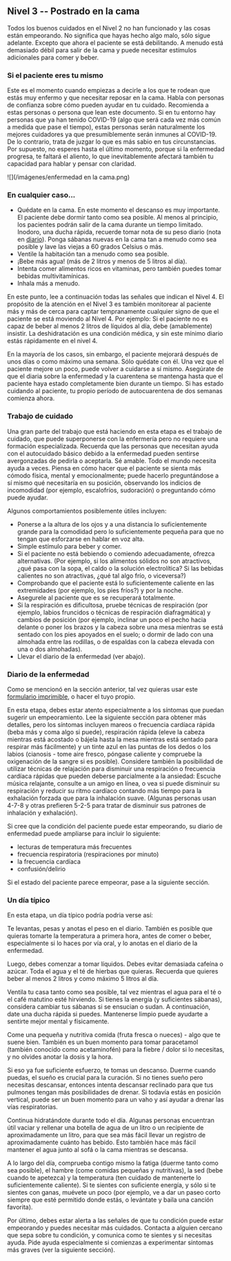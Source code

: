 ## Nivel 3 -- Postrado en la cama

Todos los buenos cuidados en el Nivel 2 no han funcionado y las cosas están empeorando. No significa que hayas hecho algo malo, sólo sigue adelante. Excepto que ahora el paciente se está debilitando. A menudo está demasiado débil para salir de la cama y puede necesitar estímulos adicionales para comer y beber. 

### Si el paciente eres tu mismo

Este es el momento cuando empiezas a decirle a los que te rodean que estás muy enfermo y que necesitar reposar en la cama. Habla con personas de confianza sobre cómo pueden ayudar en tu cuidado. Recomienda a estas personas o persona que lean este documento. Si en tu entorno hay personas que ya han tenido COVID-19 (algo que será cada vez más común a medida que pase el tiempo), estas personas serán naturalmente los mejores cuidadores ya que presumiblemente serán inmunes al COVID-19. De lo contrario, trata de juzgar lo que es más sabio en tus circunstancias. Por supuesto, no esperes hasta el último momento, porque si la enfermedad progresa, te faltará el aliento, lo que inevitablemente afectará también tu capacidad para hablar y pensar con claridad.

![](/imágenes/enfermedad en la cama.png)

### En cualquier caso...

* Quédate en la cama. En este momento el descanso es muy importante. El paciente debe dormir tanto como sea posible. Al menos al principio, los pacientes podrán salir de la cama durante un tiempo limitado. Inodoro, una ducha rápida, recuerde tomar nota de su peso diario (nota en [diario](/images/covid-diary.pdf)). Ponga sábanas nuevas en la cama tan a menudo como sea posible y lave las viejas a 60 grados Celsius o más.
* Ventile la habitación tan a menudo como sea posible.
* ¡Bebe más agua! (más de 2 litros y menos de 5 litros al día).
* Intenta comer alimentos ricos en vitaminas, pero también puedes tomar bebidas multivitamínicas.
* Inhala más a menudo.

En este punto, lee a continuación todas las señales que indican el Nivel 4. El propósito de la atención en el Nivel 3 es también monitorear al paciente más y más de cerca para captar tempranamente cualquier signo de que el paciente se está moviendo al Nivel 4. Por ejemplo: Si el paciente no es capaz de beber al menos 2 litros de líquidos al día, debe (amablemente) insistir. La deshidratación es una condición médica, y sin este mínimo diario estás rápidamente en el nivel 4.

En la mayoría de los casos, sin embargo, el paciente mejorará después de unos días o como máximo una semana. Sólo quédate con él. Una vez que el paciente mejore un poco, puede volver a cuidarse a sí mismo. Asegúrate de que el diaria sobre la enfermedad y la cuarentena se mantenga hasta que el paciente haya estado completamente bien durante un tiempo. Si has estado cuidando al paciente, tu propio período de autocuarentena de dos semanas comienza ahora.

### Trabajo de cuidado

Una gran parte del trabajo que está haciendo en esta etapa es el trabajo de cuidado, que puede superponerse con la enfermería pero no requiere una formación especializada. Recuerda que las personas que necesitan ayuda con el autocuidado básico debido a la enfermedad pueden sentirse avergonzadas de pedirla o aceptarla. Sé amable. Todo el mundo necesita ayuda a veces. Piensa en cómo hacer que el paciente se sienta más cómodo física, mental y emocionalmente; puede hacerlo preguntándose a sí mismo qué necesitaría en su posición, observando los indicios de incomodidad (por ejemplo, escalofríos, sudoración) o preguntando cómo puede ayudar. 

Algunos comportamientos posiblemente útiles incluyen:
* Ponerse a la altura de los ojos y a una distancia lo suficientemente grande para la comodidad pero lo suficientemente pequeña para que no tengan que esforzarse en hablar en voz alta. 
* Simple estímulo para beber y comer. 
* Si el paciente no está bebiendo o comiendo adecuadamente, ofrezca alternativas. (Por ejemplo, si los alimentos sólidos no son atractivos, ¿qué pasa con la sopa, el caldo o la solución electrolítica? Si las bebidas calientes no son atractivas, ¿qué tal algo frío, o viceversa?) 
* Comprobando que el paciente está lo suficientemente caliente en las extremidades (por ejemplo, los pies fríos?) y por la noche. 
* Asegurele al paciente que es se recuperará totalmente. 
* Si la respiración es dificultosa, pruebe técnicas de respiración (por ejemplo, labios fruncidos o técnicas de respiración diafragmática) y cambios de posición (por ejemplo, inclinar un poco el pecho hacia delante o poner los brazos y la cabeza sobre una mesa mientras se está sentado con los pies apoyados en el suelo; o dormir de lado con una almohada entre las rodillas, o de espaldas con la cabeza elevada con una o dos almohadas). 
* Llevar el diario de la enfermedad (ver abajo).


### Diario de la enfermedad

Como se mencionó en la sección anterior, tal vez quieras usar este [formulario imprimible](/images/covid-diary.pdf), o hacer el tuyo propio. 

En esta etapa, debes estar atento especialmente a los síntomas que puedan sugerir un empeoramiento. Lee la siguiente sección para obtener más detalles, pero los síntomas incluyen mareos o frecuencia cardíaca rápida (beba más y coma algo si puede), respiración rápida (eleve la cabeza mientras está acostado o bájela hasta la mesa mientras está sentado para respirar más fácilmente) y un tinte azul en las puntas de los dedos o los labios (cianosis - tome aire fresco, póngase caliente y compruebe la oxigenación de la sangre si es posible). Considere también la posibilidad de utilizar técnicas de relajación para disminuir una respiración o frecuencia cardíaca rápidas que pueden deberse parcialmente a la ansiedad: Escuche música relajante, consulte a un amigo en línea, o vea si puede disminuir su respiración y reducir su ritmo cardíaco contando más tiempo para la exhalación forzada que para la inhalación suave. (Algunas personas usan 4-7-8 y otras prefieren 5-2-5 para tratar de disminuir sus patrones de inhalación y exhalación).

Si cree que la condición del paciente puede estar empeorando, su diario de enfermedad puede ampliarse para incluir lo siguiente: 
- lecturas de temperatura más frecuentes
- frecuencia respiratoria (respiraciones por minuto)
- la frecuencia cardíaca
- confusión/delirio

Si el estado del paciente parece empeorar, pase a la siguiente sección. 

### Un día típico

En esta etapa, un día típico podría podria verse así: 

Te levantas, pesas y anotas el peso en el diario. También es posible que quieras tomarte la temperatura a primera hora, antes de comer o beber, especialmente si lo haces por vía oral, y lo anotas en el diario de la enfermedad. 

Luego, debes comenzar a tomar líquidos. Debes evitar demasiada cafeína o azúcar. Toda el agua y el té de hierbas que quieras. Recuerda que quieres beber al menos 2 litros y como máximo 5 litros al día. 

Ventila tu casa tanto como sea posible, tal vez mientras el agua para el té o el café matutino esté hirviendo.  Si tienes la energía (y suficientes sábanas), considera cambiar tus sábanas si se ensucian o sudan. A continuación, date una ducha rápida si puedes. Mantenerse limpio puede ayudarte a sentirte mejor mental y físicamente. 

Come una pequeña y nutritiva comida (fruta fresca o nueces) - algo que te suene bien. También es un buen momento para tomar paracetamol (también conocido como acetaminofén) para la fiebre / dolor si lo necesitas, y no olvides anotar la dosis y la hora. 

Si eso ya fue suficiente esfuerzo, te tomas un descanso. Duerme cuando puedas, el sueño es crucial para la curación. Si no tienes sueño pero necesitas descansar, entonces intenta descansar reclinado para que tus pulmones tengan más posibilidades de drenar. Si todavía estás en posición vertical, puede ser un buen momento para un vaho y así ayudar a drenar las vías respiratorias. 

Continua hidratándote durante todo el día. Algunas personas encuentran útil vaciar y rellenar una botella de agua de un litro o un recipiente de aproximadamente un litro, para que sea más fácil llevar un registro de aproximadamente cuánto has bebido. Esto también hace más fácil mantener el agua junto al sofá o la cama mientras se descansa. 

A lo largo del día, comprueba contigo mismo la fatiga (duerme tanto como sea posible), el hambre (come comidas pequeñas y nutritivas), la sed (bebe cuando te apetezca) y la temperatura (ten cuidado de mantenerte lo suficientemente caliente). Si te sientes con suficiente energía, y sólo si te sientes con ganas, muévete un poco (por ejemplo, ve a dar un paseo corto siempre que esté permitido donde estás, o levántate y baila una canción favorita). 

Por último, debes estar alerta a las señales de que tu condición puede estar empeorando y puedes necesitar más cuidados. Contacta a alguien cercano que sepa sobre tu condición, y comunica como te sientes y si necesitas ayuda. Pide ayuda especialmente si comienzas a experimentar síntomas más graves (ver la siguiente sección).  
